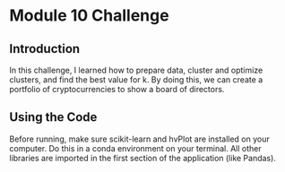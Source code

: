 # Module 10 Challenge

## Introduction
In this challenge, I learned how to prepare data, cluster and optimize clusters, and find the best value for k. By doing this, we can create a portfolio of cryptocurrencies to show a board of directors.

## Using the Code
Before running, make sure scikit-learn and hvPlot are installed on your computer. Do this in a conda environment on your terminal. All other libraries are imported in the first section of the application (like Pandas). 

